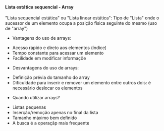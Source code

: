 #### Lista estática sequencial - Array

"Lista sequencial estática" ou "Lista linear estática": Tipo de "Lista" onde o sucessor de um elemento ocupa a posição física seguinte do mesmo (uso de "array")

* Vantagens do uso de arrays:

- Acesso rápido e direto aos elementos (índice)
- Tempo constante para acessar um elemento
- Facilidade em modificar informaçõe

* Desvantagens do uso de arrays:

- Definição prévia do tamanho do array
- Dificuldade para inserir e remover um elemento entre outros dois: é necessário deslocar os elementos

* Quando utilizar arrays?

- Listas pequenas
- Inserção/remoção apenas no final da lista
- Tamanho máximo bem definido
- A busca é a operaçãp mais frequente
